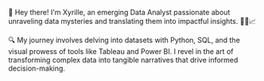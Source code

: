 👋 Hey there! I'm Xyrille, an emerging Data Analyst passionate about unraveling data mysteries and translating them into impactful insights. 👩‍💻📈

🔍 My journey involves delving into datasets with Python, SQL, and the visual prowess of tools like Tableau and Power BI.
I revel in the art of transforming complex data into tangible narratives that drive informed decision-making.

<!---
xyrncl/xyrncl is a ✨ special ✨ repository because its `README.md` (this file) appears on your GitHub profile.
You can click the Preview link to take a look at your changes.
--->
